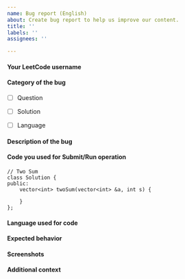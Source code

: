 ```yaml
---
name: Bug report (English)
about: Create bug report to help us improve our content.
title: ''
labels: ''
assignees: ''

---
```


<!--
Note - Any content mention below in `<!-- ->` blocks are just comments
to help you fill up the issue. It won't be visible in actual issue after
you click on submit.
-->

#### Your LeetCode username
<!-- Your LeetCode username -->


#### Category of the bug
- [ ] Question
- [ ] Solution
- [ ] Language


#### Description of the bug
<!-- A clear and concise description of what the bug is. -->


#### Code you used for Submit/Run operation

```
// Two Sum
class Solution {
public:
    vector<int> twoSum(vector<int> &a, int s) {

    }
};
```

#### Language used for code
<!-- C++ -->


#### Expected behavior
<!-- A clear and concise description of what you expected to happen in
contrast with what actually happened. -->



#### Screenshots
<!-- If applicable, add screenshots to explain your issue. -->



#### Additional context
<!-- Add any other additional context about the bug. -->
